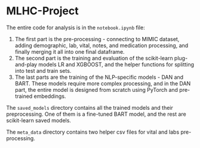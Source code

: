 # MLHC-Project
 
The entire code for analysis is in the `notebook.ipynb` file:

1. The first part is the pre-processing - connecting to MIMIC dataset, adding demographic, lab, vital, notes, and medication processing, and finally merging it all into one final dataframe.
2. The second part is the training and evaluation of the scikit-learn plug-and-play models LR and XGBOOST, and the helper functions for splitting into test and train sets.
3. The last parts are the training of the NLP-specific models - DAN and BART. These models require more complex processing, and in the DAN part, the entire model is designed from scratch using PyTorch and pre-trained embeddings.

The `saved_models` directory contains all the trained models and their preprocessing. One of them is a fine-tuned BART model, and the rest are scikit-learn saved models.

The `meta_data` directory contains two helper csv files for vital and labs pre-processing.
